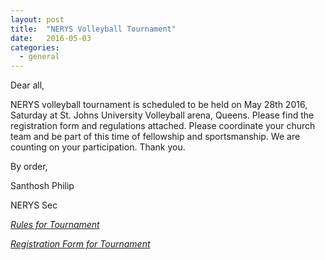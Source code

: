 ```yaml
---
layout: post
title:  "NERYS Volleyball Tournament"
date:   2016-05-03
categories: 
  - general
---
```


Dear all,

NERYS volleyball tournament is scheduled to be held on May 28th 2016, Saturday at St. Johns University Volleyball arena, Queens. Please find the registration form and regulations attached.  Please coordinate your church team and be part of this time of fellowship and sportsmanship.  We are counting on your participation. Thank you.

By order,

Santhosh Philip

NERYS Sec

[*Rules for Tournament*](http://ebenezermarthomachurch.org/assets/NERYSrules2016.doc)

[*Registration Form for Tournament*](http://ebenezermarthomachurch.org/assets/NERYSRegistrationForm2016.doc)
